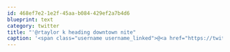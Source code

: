 ```yaml
---
id: 468ef7e2-1e2f-45aa-b084-429ef2a7b4d6
blueprint: text
category: twitter
title: "'@rtaylor k heading downtown nite"
caption: '<span class="username username_linked">@<a href="https://twitter.com/rtaylor" title="Elon Musk">rtaylor</a></span> k heading downtown nite'
---
```

